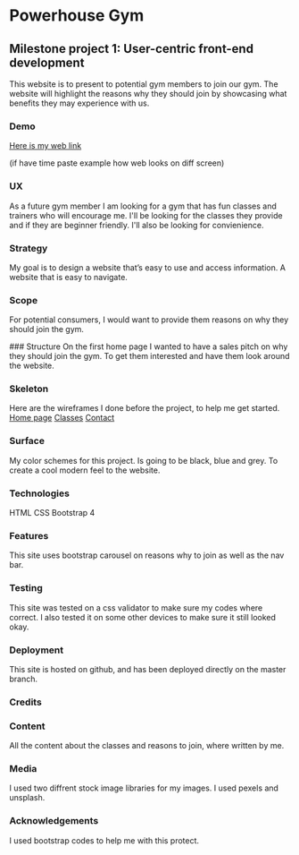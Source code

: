 # Powerhouse Gym 

## Milestone project 1: User-centric front-end development

This website is to present to potential gym members to join our gym. The website will highlight the reasons why they should join by showcasing what benefits they may experience with us.

### Demo
[Here is my web link](https://8000-rose-dove-wkkjgzn2.ws-eu03.gitpod.io/index.html)

(if have time paste example how web looks on diff screen)

### UX
As a future gym member I am looking for a gym that has fun classes and trainers who will encourage me.
I'll be looking for the classes they provide and if they are beginner friendly.
I'll also be looking for convienience.

### Strategy
My goal is to design a website that’s easy to use and access information. A website that is easy to navigate.

### Scope
For potential consumers, I would want to provide them reasons on why they should join the gym.

### Structure
On the first home page I wanted to have a sales pitch on why they should join the gym. To get them interested and have them look around the website.

### Skeleton
Here are the wireframes I done before the project, to help me get started.
[Home page](https://github.com/qalisalah/my-full-template/blob/master/wireframes/project-1%20home.png)
[Classes](https://github.com/qalisalah/my-full-template/blob/master/wireframes/project-1%20classes.png)
[Contact](https://https://github.com/qalisalah/my-full-template/blob/master/wireframes/project-1%20contact.png)

### Surface
My color schemes for this project. Is going to be black, blue and grey. To create a cool modern feel to the website.

### Technologies
HTML
CSS
Bootstrap 4 

### Features
This site uses bootstrap carousel on reasons why to join as well as the nav bar.

### Testing
This site was tested on a css validator to make sure my codes where correct.
I also tested it on some other devices to make sure it still looked okay.


### Deployment
This site is hosted on github, and has been deployed directly on the master branch.
 
### Credits
### Content
All the content about the classes and reasons to join, where written by me.
### Media
I used two diffrent stock image libraries for my images.
I used pexels and unsplash.
### Acknowledgements 
I used bootstrap codes to help me with this protect.